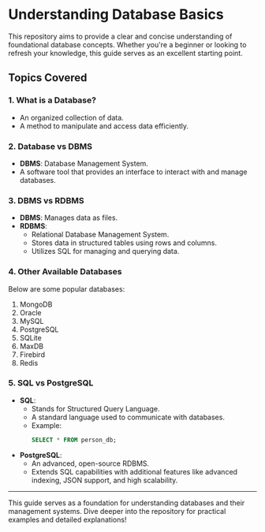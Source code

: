 # Understanding Database Basics

This repository aims to provide a clear and concise understanding of foundational database concepts. Whether you're a beginner or looking to refresh your knowledge, this guide serves as an excellent starting point.

## Topics Covered

### 1. **What is a Database?**
- An organized collection of data.
- A method to manipulate and access data efficiently.

### 2. **Database vs DBMS**
- **DBMS**: Database Management System.
- A software tool that provides an interface to interact with and manage databases.

### 3. **DBMS vs RDBMS**
- **DBMS**: Manages data as files.
- **RDBMS**:
  - Relational Database Management System.
  - Stores data in structured tables using rows and columns.
  - Utilizes SQL for managing and querying data.

### 4. **Other Available Databases**
Below are some popular databases:
1. MongoDB
2. Oracle
3. MySQL
4. PostgreSQL
5. SQLite
6. MaxDB
7. Firebird
8. Redis

### 5. **SQL vs PostgreSQL**
- **SQL**:
  - Stands for Structured Query Language.
  - A standard language used to communicate with databases.
  - Example:
    ```sql
    SELECT * FROM person_db;
    ```
- **PostgreSQL**:
  - An advanced, open-source RDBMS.
  - Extends SQL capabilities with additional features like advanced indexing, JSON support, and high scalability.

---

This guide serves as a foundation for understanding databases and their management systems. Dive deeper into the repository for practical examples and detailed explanations!

